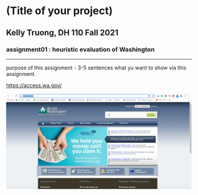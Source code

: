 # (Title of your project)
## Kelly Truong, DH 110 Fall 2021 

### assignment01 : heuristic evaluation of Washington 

---

purpose of this assignment - 3-5 sentences what yu want to show via this assignment. 

https://access.wa.gov/

![Website of Washington Government](washington.png) 
